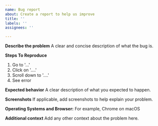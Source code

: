 ```yaml
---
name: Bug report
about: Create a report to help us improve
title: ''
labels: ''
assignees: ''

---
```


**Describe the problem**
A clear and concise description of what the bug is.

**Steps To Reproduce**
1. Go to '...'
2. Click on '....'
3. Scroll down to '....'
4. See error

**Expected behavior**
A clear description of what you expected to happen.

**Screenshots**
If applicable, add screenshots to help explain your problem.

**Operating Systems and Browser:**
For example, Chrome on macOS

**Additional context**
Add any other context about the problem here.
